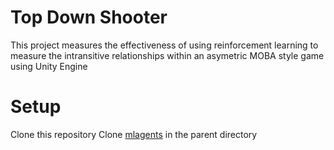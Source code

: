 # Top Down Shooter

This project measures the effectiveness of using reinforcement learning to measure the intransitive relationships within an asymetric MOBA style game using Unity Engine

# Setup
Clone this repository
Clone [mlagents](https://github.com/Unity-Technologies/ml-agents) in the parent directory

